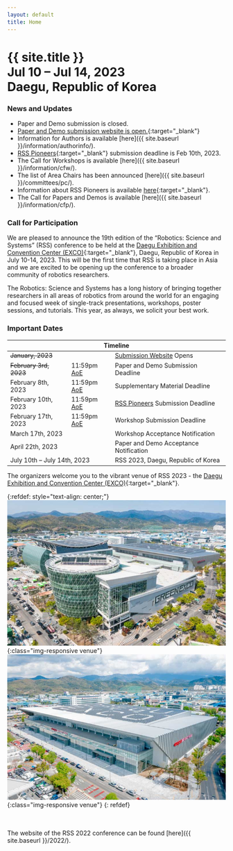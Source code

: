 ```yaml
---
layout: default
title: Home
---
```

<h1 class="page-title">{{ site.title }}<br>
Jul 10 &ndash; Jul 14, 2023<br>Daegu, Republic of Korea</h1>



### News and Updates


* Paper and Demo submission is closed.
* [Paper and Demo submission website is open.](https://cmt3.research.microsoft.com/RSS2023){:target="_blank"}
* Information for Authors is available [here]({{ site.baseurl }}/information/authorinfo/).
* [RSS Pioneers](https://sites.google.com/view/rsspioneers2023/){:target="_blank"} submission deadline is Feb 10th, 2023.
* The Call for Workshops is available [here]({{ site.baseurl }}/information/cfw/).
* The list of Area Chairs has been announced [here]({{ site.baseurl }}/committees/pc/).
* Information about RSS Pioneers is available [here](https://sites.google.com/view/rsspioneers2023/){:target="_blank"}.
* The Call for Papers and Demos is available [here]({{ site.baseurl }}/information/cfp/).


### Call for Participation

We are pleased to announce the 19th edition of the “Robotics: Science and Systems” (RSS) conference to be held at the [Daegu Exhibition and Convention Center (EXCO)](https://exco.co.kr/eng/){:target="_blank"}, Daegu, Republic of Korea in July 10-14, 2023. This will be the first time that RSS is taking place in Asia and we are excited to be opening up the conference to a broader community of robotics researchers.

The Robotics: Science and Systems has a long history of bringing together
researchers in all areas of robotics from around the world for an engaging and
focused week of single-track presentations, workshops, poster sessions, and
tutorials. This year, as always, we solicit your best work.


### Important Dates

<table class="table">
    <thead>
      <tr>
        <th colspan="3">Timeline</th>
      </tr>
    </thead>
    <tbody>
      <tr>
        <td colspan="2"><strike>January, 2023</strike></td>
        <td><a href="https://cmt3.research.microsoft.com/RSS2023" target="_blank">Submission Website</a> Opens</td>
      </tr>
      <tr>
        <td><strike>February 3rd, 2023</strike></td>
        <td>11:59pm <a href="https://time.is/Anywhere_on_Earth">AoE</a></td>
        <td>Paper and Demo Submission Deadline</td>
      </tr>
      <tr>
        <td>February 8th, 2023</td>
        <td>11:59pm <a href="https://time.is/Anywhere_on_Earth">AoE</a></td>
        <td>Supplementary Material Deadline</td>
      </tr>
      <tr>
        <td>February 10th, 2023</td>
        <td>11:59pm <a href="https://time.is/Anywhere_on_Earth">AoE</a></td>
        <td><a href="https://sites.google.com/view/rsspioneers2023/" target="_blank">RSS Pioneers</a> Submission Deadline</td>
      </tr>
      <tr>
        <td>February 17th, 2023</td>
        <td>11:59pm <a href="https://time.is/Anywhere_on_Earth">AoE</a></td>
        <td>Workshop Submission Deadline</td>
      </tr>
      <tr>
      <td colspan="2">March 17th, 2023</td>
        <td>Workshop Acceptance Notification</td>
      </tr>
      <tr>
        <td colspan="2">April 22th, 2023</td>
        <td>Paper and Demo Acceptance Notification</td>
      </tr>
      <tr>
        <td colspan="2">July 10th &ndash; July 14th, 2023</td>
        <td>RSS 2023, Daegu, Republic of Korea</td>
      </tr>
    </tbody>
</table>


The organizers welcome you to the vibrant venue of RSS 2023 - the [Daegu Exhibition and Convention Center (EXCO)](https://exco.co.kr/eng/){:target="_blank"}.

{:refdef: style="text-align: center;"}
![Daegu Exhibition and Convention Center (EXCO)](/images/daegu_exco_1.jpg){:class="img-responsive venue"}
![Daegu Exhibition and Convention Center (EXCO)](/images/daegu_exco_2.jpg){:class="img-responsive venue"}
{: refdef}


<br/>
<br/>
The website of the RSS 2022 conference can be found [here]({{ site.baseurl }}/2022/).

<br/>
<br/>
<br/>
<br/>
<br/>
